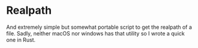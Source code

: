 # Realpath

And extremely simple but somewhat portable script to get the realpath of a
file.
Sadly, neither macOS nor windows has that utility so I wrote a quick one in
Rust.

